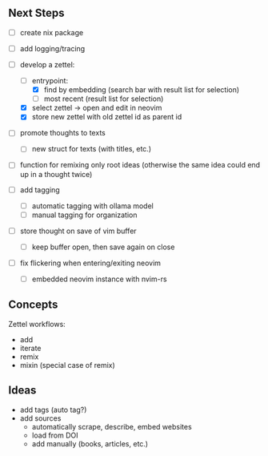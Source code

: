 
## Next Steps

- [ ] create nix package

- [ ] add logging/tracing

- [ ] develop a zettel:
    - [ ] entrypoint:
        - [x] find by embedding (search bar with result list for selection)
        - [ ] most recent (result list for selection)
        <!-- - [ ] select date range -->
    - [x] select zettel -> open and edit in neovim
    - [x] store new zettel with old zettel id as parent id

- [ ] promote thoughts to texts
    - [ ] new struct for texts (with titles, etc.)

- [ ] function for remixing only root ideas (otherwise the same idea could end up in a thought twice)

- [ ] add tagging
    - [ ] automatic tagging with ollama model
    - [ ] manual tagging for organization

- [ ] store thought on save of vim buffer
    - [ ] keep buffer open, then save again on close

- [ ] fix flickering when entering/exiting neovim
    - [ ] embedded neovim instance with nvim-rs


## Concepts

Zettel workflows:

- add
- iterate
- remix
- mixin (special case of remix)


## Ideas

- add tags (auto tag?)
- add sources
    - automatically scrape, describe, embed websites
    - load from DOI
    - add manually (books, articles, etc.)
